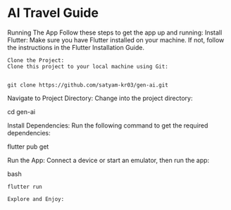 # AI Travel Guide

Running The App
Follow these steps to get the app up and running:
    Install Flutter:
    Make sure you have Flutter installed on your machine. If not, follow the instructions in the Flutter Installation Guide.

    Clone the Project:
    Clone this project to your local machine using Git:

    
    git clone https://github.com/satyam-kr03/gen-ai.git



Navigate to Project Directory:
Change into the project directory:


cd gen-ai

Install Dependencies:
Run the following command to get the required dependencies:

flutter pub get

Run the App:
Connect a device or start an emulator, then run the app:

bash

    flutter run

    Explore and Enjoy:
